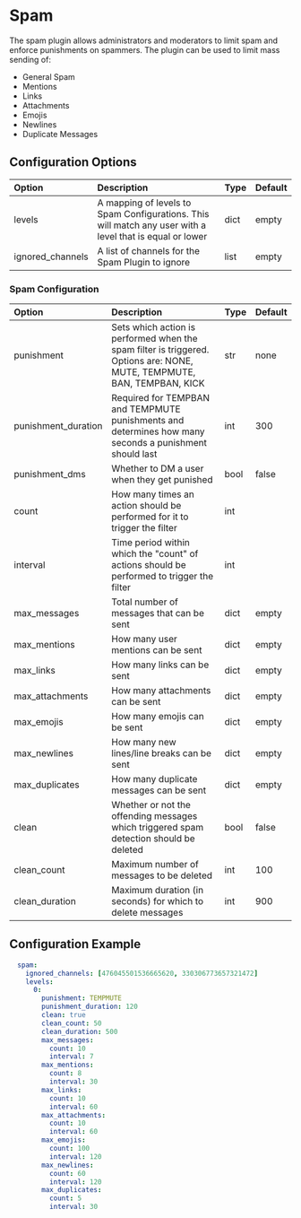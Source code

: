 # Spam

The spam plugin allows administrators and moderators to limit spam and enforce punishments on spammers. The plugin can be used to limit mass sending of:

* General Spam
* Mentions
* Links
* Attachments
* Emojis
* Newlines
* Duplicate Messages

## Configuration Options

| Option | Description | Type | Default |
| :--- | :--- | :--- | :--- |
| levels | A mapping of levels to Spam Configurations. This will match any user with a level that is equal or lower | dict | empty |
| ignored_channels | A list of channels for the Spam Plugin to ignore | list | empty |

### Spam Configuration

| Option | Description | Type | Default |
| :--- | :--- | :--- | :--- |
| punishment | Sets which action is performed when the spam filter is triggered. Options are: NONE, MUTE, TEMPMUTE, BAN, TEMPBAN, KICK | str | none |
| punishment\_duration | Required for TEMPBAN and TEMPMUTE punishments and determines how many seconds a punishment should last | int | 300 |
| punishment\_dms | Whether to DM a user when they get punished | bool | false |
| count | How many times an action should be performed for it to trigger the filter | int |  |
| interval | Time period within which the "count" of actions should be performed to trigger the filter | int |  |
| max\_messages | Total number of messages that can be sent | dict | empty |
| max\_mentions | How many user mentions can be sent | dict | empty |
| max\_links | How many links can be sent | dict | empty |
| max\_attachments | How many attachments can be sent | dict | empty |
| max\_emojis | How many emojis can be sent | dict | empty |
| max\_newlines | How many new lines/line breaks can be sent | dict | empty |
| max\_duplicates | How many duplicate messages can be sent | dict | empty |
| clean | Whether or not the offending messages which triggered spam detection should be deleted | bool | false |
| clean\_count | Maximum number of messages to be deleted | int | 100 |
| clean\_duration | Maximum duration \(in seconds\) for which to delete messages | int | 900 |

## Configuration Example

```yaml
  spam:
    ignored_channels: [476045501536665620, 330306773657321472]
    levels:
      0:
        punishment: TEMPMUTE
        punishment_duration: 120
        clean: true
        clean_count: 50
        clean_duration: 500
        max_messages:
          count: 10
          interval: 7
        max_mentions:
          count: 8
          interval: 30
        max_links:
          count: 10
          interval: 60
        max_attachments:
          count: 10
          interval: 60
        max_emojis:
          count: 100
          interval: 120
        max_newlines:
          count: 60
          interval: 120
        max_duplicates:
          count: 5
          interval: 30
```

